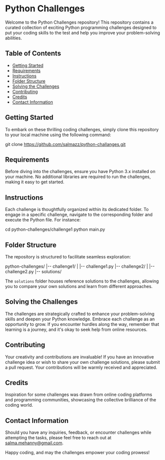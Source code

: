 # Python Challenges

Welcome to the Python Challenges repository! This repository contains a curated collection of exciting Python programming challenges designed to put your coding skills to the test and help you improve your problem-solving abilities.

## Table of Contents

- [Getting Started](#getting-started)
- [Requirements](#requirements)
- [Instructions](#instructions)
- [Folder Structure](#folder-structure)
- [Solving the Challenges](#solving-the-challenges)
- [Contributing](#contributing)
- [Credits](#credits)
- [Contact Information](#contact-information)

## Getting Started

To embark on these thrilling coding challenges, simply clone this repository to your local machine using the following command:

git clone https://github.com/salmazz/python-challanges.git


## Requirements

Before diving into the challenges, ensure you have Python 3.x installed on your machine. No additional libraries are required to run the challenges, making it easy to get started.

## Instructions

Each challenge is thoughtfully organized within its dedicated folder. To engage in a specific challenge, navigate to the corresponding folder and execute the Python file. For instance:

cd python-challenges/challenge1
python main.py


## Folder Structure

The repository is structured to facilitate seamless exploration:

python-challenges/
|-- challenge1/
| |-- challenge1.py
|-- challenge2/
| |-- challenge2.py
|-- solutions/


The `solutions` folder houses reference solutions to the challenges, allowing you to compare your own solutions and learn from different approaches.

## Solving the Challenges

The challenges are strategically crafted to enhance your problem-solving skills and deepen your Python knowledge. Embrace each challenge as an opportunity to grow. If you encounter hurdles along the way, remember that learning is a journey, and it's okay to seek help from online resources.

## Contributing

Your creativity and contributions are invaluable! If you have an innovative challenge idea or wish to share your own challenge solutions, please submit a pull request. Your contributions will be warmly received and appreciated.

## Credits

Inspiration for some challenges was drawn from online coding platforms and programming communities, showcasing the collective brilliance of the coding world.

## Contact Information

Should you have any inquiries, feedback, or encounter challenges while attempting the tasks, please feel free to reach out at salma.mehanny@gmail.com.

Happy coding, and may the challenges empower your coding prowess!

